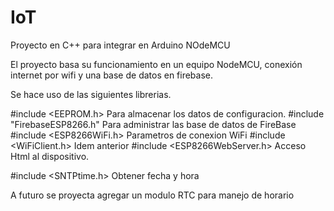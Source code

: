 # IoT
Proyecto en C++ para integrar en Arduino NOdeMCU

El proyecto basa su funcionamiento en un equipo NodeMCU, conexión internet por wifi y una base de datos en firebase.

Se hace uso de las siguientes librerias.

#include <EEPROM.h>             Para almacenar los datos de configuracion.
#include "FirebaseESP8266.h"    Para administrar las base de datos de FireBase
#include <ESP8266WiFi.h>        Parametros de conexion WiFi
#include <WiFiClient.h>         Idem anterior
#include <ESP8266WebServer.h>   Acceso Html al dispositivo.

#include <SNTPtime.h>           Obtener fecha y hora

A futuro se proyecta agregar un modulo RTC para manejo de horario
